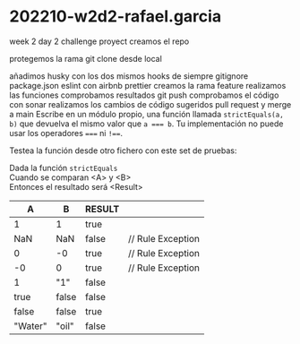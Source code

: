 # 202210-w2d2-rafael.garcia

week 2 day 2 challenge
proyect
creamos el repo

protegemos la rama
git clone desde local

añadimos husky con los dos mismos hooks de siempre
gitignore
package.json
eslint con airbnb
prettier
creamos la rama feature
realizamos las funciones
comprobamos resultados
git push
comprobamos el código con sonar
realizamos los cambios de código sugeridos
pull request y merge a main
Escribe en un módulo propio, una función llamada `strictEquals(a, b)` que devuelva el mismo valor que `a === b`. Tu implementación no puede usar los operadores `===` ni `!==`.

Testea la función desde otro fichero con este set de pruebas:

Dada la función `strictEquals`  
Cuando se comparan \<A\> y \<B\>  
Entonces el resultado será \<Result\>

| A       | B     | RESULT |                   |
| ------- | ----- | ------ | ----------------- |
| 1       | 1     | true   |                   |
| NaN     | NaN   | false  | // Rule Exception |
| 0       | -0    | true   | // Rule Exception |
| -0      | 0     | true   | // Rule Exception |
| 1       | "1"   | false  |                   |
| true    | false | false  |                   |
| false   | false | true   |                   |
| "Water" | "oil" | false  |

